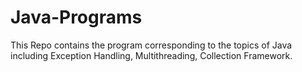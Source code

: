 # Java-Programs
This Repo contains the program corresponding to the topics of Java including Exception Handling, Multithreading, Collection Framework.
